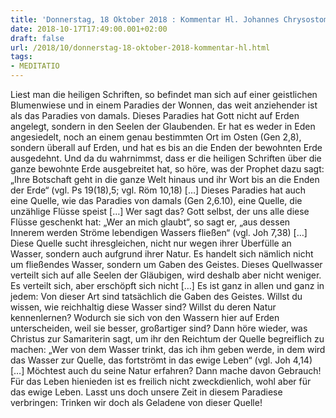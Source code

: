 ```yaml
---
title: 'Donnerstag, 18 Oktober 2018 : Kommentar Hl. Johannes Chrysostomus'
date: 2018-10-17T17:49:00.001+02:00
draft: false
url: /2018/10/donnerstag-18-oktober-2018-kommentar-hl.html
tags: 
- MEDITATIO
---
```


Liest man die heiligen Schriften, so befindet man sich auf einer geistlichen Blumenwiese und in einem Paradies der Wonnen, das weit anziehender ist als das Paradies von damals. Dieses Paradies hat Gott nicht auf Erden angelegt, sondern in den Seelen der Glaubenden. Er hat es weder in Eden angesiedelt, noch an einem genau bestimmten Ort im Osten (Gen 2,8), sondern überall auf Erden, und hat es bis an die Enden der bewohnten Erde ausgedehnt. Und da du wahrnimmst, dass er die heiligen Schriften über die ganze bewohnte Erde ausgebreitet hat, so höre, was der Prophet dazu sagt: „Ihre Botschaft geht in die ganze Welt hinaus und ihr Wort bis an die Enden der Erde“ (vgl. Ps 19(18),5; vgl. Röm 10,18) \[…\] Dieses Paradies hat auch eine Quelle, wie das Paradies von damals (Gen 2,6.10), eine Quelle, die unzählige Flüsse speist \[…\] Wer sagt das? Gott selbst, der uns alle diese Flüsse geschenkt hat: „Wer an mich glaubt“, so sagt er, „aus dessen Innerem werden Ströme lebendigen Wassers fließen“ (vgl. Joh 7,38) \[…\] Diese Quelle sucht ihresgleichen, nicht nur wegen ihrer Überfülle an Wasser, sondern auch aufgrund ihrer Natur. Es handelt sich nämlich nicht um fließendes Wasser, sondern um Gaben des Geistes. Dieses Quellwasser verteilt sich auf alle Seelen der Gläubigen, wird deshalb aber nicht weniger. Es verteilt sich, aber erschöpft sich nicht \[…\] Es ist ganz in allen und ganz in jedem: Von dieser Art sind tatsächlich die Gaben des Geistes. Willst du wissen, wie reichhaltig diese Wasser sind? Willst du deren Natur kennenlernen? Wodurch sie sich von den Wassern hier auf Erden unterscheiden, weil sie besser, großartiger sind? Dann höre wieder, was Christus zur Samariterin sagt, um ihr den Reichtum der Quelle begreiflich zu machen: „Wer von dem Wasser trinkt, das ich ihm geben werde, in dem wird das Wasser zur Quelle, das fortströmt in das ewige Leben“ (vgl. Joh 4,14) \[…\] Möchtest auch du seine Natur erfahren? Dann mache davon Gebrauch! Für das Leben hienieden ist es freilich nicht zweckdienlich, wohl aber für das ewige Leben. Lasst uns doch unsere Zeit in diesem Paradiese verbringen: Trinken wir doch als Geladene von dieser Quelle!